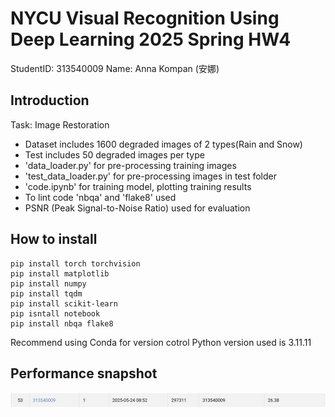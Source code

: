 # NYCU Visual Recognition Using Deep Learning 2025 Spring HW4

StudentID: 313540009
Name: Anna Kompan (安娜)

## Introduction

Task: Image Restoration

- Dataset includes 1600 degraded images of 2 types(Rain and Snow)
- Test includes 50 degraded images per type
- 'data_loader.py' for pre-processing training images
- 'test_data_loader.py' for pre-processing images in test folder
- 'code.ipynb' for training model, plotting training results
- To lint code 'nbqa' and 'flake8' used
- PSNR (Peak Signal-to-Noise Ratio) used for evaluation

## How to install

```
pip install torch torchvision
pip install matplotlib
pip install numpy
pip install tqdm
pip install scikit-learn
pip isntall notebook
pip install nbqa flake8
```

Recommend using Conda for version cotrol
Python version used is 3.11.11

## Performance snapshot

![Performance snapshot](./snapshot.png)
